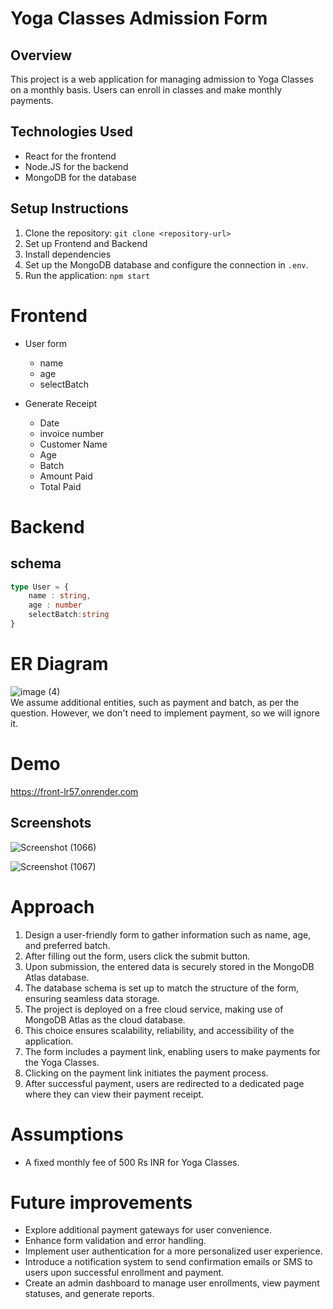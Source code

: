 # Yoga Classes Admission Form
## Overview
This project is a web application for managing admission to Yoga Classes on a monthly basis. Users can enroll in classes and make monthly payments.

## Technologies Used
- React for the frontend
- Node.JS for the backend
- MongoDB for the database

## Setup Instructions
1. Clone the repository: `git clone <repository-url>`
2. Set up Frontend and Backend
3. Install dependencies
4. Set up the MongoDB database and configure the connection in `.env`.
5. Run the application: `npm start`


# Frontend
- User form
    - name
    - age
    - selectBatch

- Generate Receipt
    - Date
    - invoice number
    - Customer Name
    - Age
    - Batch 
    - Amount Paid
    - Total Paid

# Backend
## schema
```typescript
type User = {
    name : string,
    age : number
    selectBatch:string
}
```

# ER Diagram
![image (4)](https://github.com/Shubham1734/project3/assets/93915712/d7c48b11-efe5-4ecb-a85e-dfd92ac917c9)\
We assume additional entities, such as payment and batch, as per the question. However, we don't need to implement payment, so we will ignore it.

# Demo
https://front-lr57.onrender.com
## Screenshots
![Screenshot (1066)](https://github.com/Shubham1734/project3/assets/93915712/bef30415-fcfa-46f8-af2d-fa26d5014949)

![Screenshot (1067)](https://github.com/Shubham1734/project3/assets/93915712/7a046ccb-099c-4720-8af8-911ac7f03bb0)


# Approach 
1. Design a user-friendly form to gather information such as name, age, and preferred batch.
2. After filling out the form, users click the submit button.
3. Upon submission, the entered data is securely stored in the MongoDB Atlas database.
4. The database schema is set up to match the structure of the form, ensuring seamless data storage.
5. The project is deployed on a free cloud service, making use of MongoDB Atlas as the cloud database.
6. This choice ensures scalability, reliability, and accessibility of the application.
7. The form includes a payment link, enabling users to make payments for the Yoga Classes.
8. Clicking on the payment link initiates the payment process.
9. After successful payment, users are redirected to a dedicated page where they can view their payment receipt.

# Assumptions
- A fixed monthly fee of 500 Rs INR for Yoga Classes.

# Future improvements
- Explore additional payment gateways for user convenience.
- Enhance form validation and error handling.
- Implement user authentication for a more personalized user experience.
- Introduce a notification system to send confirmation emails or SMS to users upon successful enrollment and payment.
- Create an admin dashboard to manage user enrollments, view payment statuses, and generate reports. 
